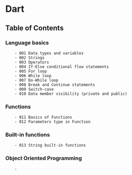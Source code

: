 # Dart

## Table of Contents

### Language basics

        - 001 Data types and variables
        - 002 Strings
        - 003 Operators
        - 004 If-Else conditional flow statements
        - 005 For loop
        - 006 While loop
        - 007 Do-While loop
        - 008 Break and Continue statements
        - 009 Switch-case
        - 010 Data member visibility (private and public)
  
### Functions 
        
        - 011 Basics of Functions
        - 012 Parameters type in Function

### Built-in functions
        
        - 013 String built-in functions

### Object Oriented Programming
        
        - 
